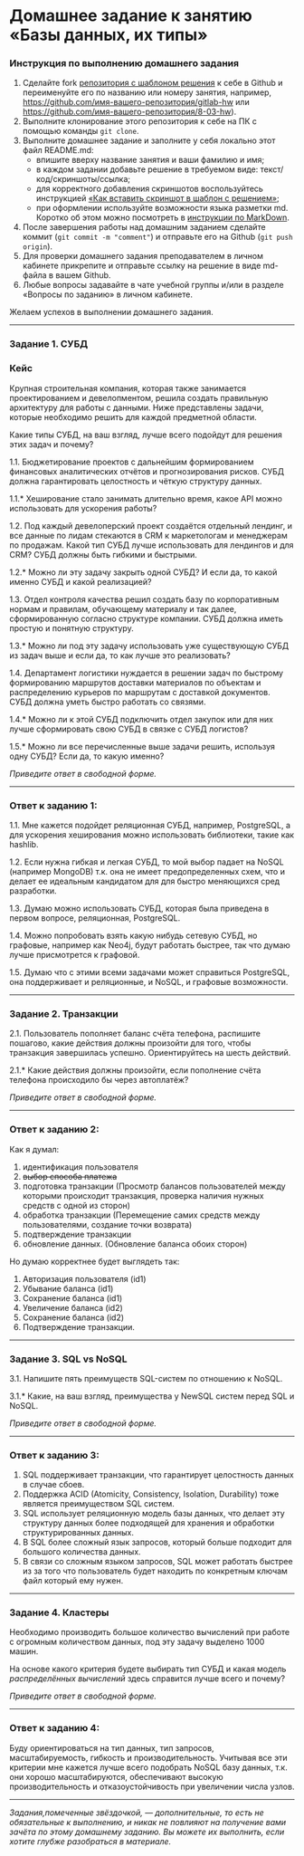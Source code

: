 # Домашнее задание к занятию «Базы данных, их типы»

### Инструкция по выполнению домашнего задания

1. Сделайте fork [репозитория c шаблоном решения](https://github.com/netology-code/sys-pattern-homework) к себе в Github и переименуйте его по названию или номеру занятия, например, https://github.com/имя-вашего-репозитория/gitlab-hw или https://github.com/имя-вашего-репозитория/8-03-hw).
2. Выполните клонирование этого репозитория к себе на ПК с помощью команды `git clone`.
3. Выполните домашнее задание и заполните у себя локально этот файл README.md:
   - впишите вверху название занятия и ваши фамилию и имя;
   - в каждом задании добавьте решение в требуемом виде: текст/код/скриншоты/ссылка;
   - для корректного добавления скриншотов воспользуйтесь инструкцией [«Как вставить скриншот в шаблон с решением»](https://github.com/netology-code/sys-pattern-homework/blob/main/screen-instruction.md);
   - при оформлении используйте возможности языка разметки md. Коротко об этом можно посмотреть в [инструкции по MarkDown](https://github.com/netology-code/sys-pattern-homework/blob/main/md-instruction.md).
4. После завершения работы над домашним заданием сделайте коммит (`git commit -m "comment"`) и отправьте его на Github (`git push origin`).
5. Для проверки домашнего задания преподавателем в личном кабинете прикрепите и отправьте ссылку на решение в виде md-файла в вашем Github.
6. Любые вопросы задавайте в чате учебной группы и/или в разделе «Вопросы по заданию» в личном кабинете.

Желаем успехов в выполнении домашнего задания.

---

### Задание 1. СУБД

### Кейс
Крупная строительная компания, которая также занимается проектированием и девелопментом, решила создать 
правильную архитектуру для работы с данными. Ниже представлены задачи, которые необходимо решить для
каждой предметной области. 

Какие типы СУБД, на ваш взгляд, лучше всего подойдут для решения этих задач и почему? 
 
1.1. Бюджетирование проектов с дальнейшим формированием финансовых аналитических отчётов и прогнозирования рисков.
СУБД должна гарантировать целостность и чёткую структуру данных.

1.1.* Хеширование стало занимать длительно время, какое API можно использовать для ускорения работы? 

1.2. Под каждый девелоперский проект создаётся отдельный лендинг, и все данные по лидам стекаются в CRM к 
маркетологам и менеджерам по продажам. Какой тип СУБД лучше использовать для лендингов и для CRM? 
СУБД должны быть гибкими и быстрыми.

1.2.* Можно ли эту задачу закрыть одной СУБД? И если да, то какой именно СУБД и какой реализацией?

1.3. Отдел контроля качества решил создать базу по корпоративным нормам и правилам, обучающему материалу 
и так далее, сформированную согласно структуре компании. СУБД должна иметь простую и понятную структуру.

1.3.* Можно ли под эту задачу использовать уже существующую СУБД из задач выше и если да, то как лучше это 
реализовать?

1.4. Департамент логистики нуждается в решении задач по быстрому формированию маршрутов доставки материалов 
по объектам и распределению курьеров по маршрутам с доставкой документов. СУБД должна уметь быстро работать
со связями.

1.4.* Можно ли к этой СУБД подключить отдел закупок или для них лучше сформировать свою СУБД в связке с СУБД 
логистов?

1.5.* Можно ли все перечисленные выше задачи решить, используя одну СУБД? Если да, то какую именно?

*Приведите ответ в свободной форме.*

---

### Ответ к заданию 1:

1.1. Мне кажется подойдет реляционная СУБД, например, PostgreSQL, а для ускорения хеширования можно использовать библиотеки, такие как hashlib.

1.2. Если нужна гибкая и легкая СУБД, то мой выбор падает на NoSQL (например MongoDB) т.к. она не имеет предопределенных схем, что и делает ее идеальным кандидатом для для быстро меняющихся сред разработки.

1.3. Думаю можно использовать СУБД, которая была приведена в первом вопросе, реляционная, PostgreSQL.

1.4. Можно попробовать взять какую нибудь сетевую СУБД, но графовые, например как Neo4j, будут работать быстрее, так что думаю лучше присмотрется к графовой.

1.5. Думаю что с этими всеми задачами может справиться PostgreSQL, она поддерживает и реляционные, и NoSQL, и графовые возможности.

---

### Задание 2. Транзакции

2.1. Пользователь пополняет баланс счёта телефона, распишите пошагово, какие действия должны произойти для того, чтобы 
транзакция завершилась успешно. Ориентируйтесь на шесть действий.

2.1.* Какие действия должны произойти, если пополнение счёта телефона происходило бы через автоплатёж?

*Приведите ответ в свободной форме.*

---

### Ответ к заданию 2:

Как я думал:
1. идентификация пользователя
2. ~~выбор способа платежа~~
3. подготовка транзакции (Просмотр балансов пользователей между которыми происходит транзакция, проверка наличия нужных средств с одной из сторон)
4. обработка транзакции (Перемещение самих средств между пользователями, создание точки возврата)
5. подтверждение транзакции
6. обновление данных. (Обновление баланса обоих сторон)

Но думаю корректнее будет выглядеть так:
1.  Авторизация пользователя (id1)
2.  Убывание баланса (id1)
3.  Сохранение баланса (id1)
4.  Увеличение баланса (id2)
5.  Сохранение баланса (id2)
6.  Подтверждение транзакции.

---

### Задание 3. SQL vs NoSQL

3.1. Напишите пять преимуществ SQL-систем по отношению к NoSQL. 

3.1.* Какие, на ваш взгляд, преимущества у NewSQL систем перед SQL и NoSQL.

*Приведите ответ в свободной форме.*

---

### Ответ к заданию 3:

1. SQL поддерживает транзакции, что гарантирует целостность данных в случае сбоев.
2. Поддержка ACID (Atomicity, Consistency, Isolation, Durability) тоже является преимуществом SQL систем.
3. SQL использует реляционную модель базы данных, что делает эту структуру данных более подходящей для хранения и обработки структурированных данных.
4. В SQL более сложный язык запросов, который больше подходит для большого количества данных.
5. В связи со сложным языком запросов, SQL может работать быстрее из за того что пользователь будет находить по конкретным ключам файл который ему нужен.

---

### Задание 4. Кластеры

Необходимо производить большое количество вычислений при работе с огромным количеством данных, под эту задачу 
выделено 1000 машин. 

На основе какого критерия будете выбирать тип СУБД и какая модель *распределённых вычислений* 
здесь справится лучше всего и почему?

*Приведите ответ в свободной форме.*

---

### Ответ к заданию 4:

Буду ориентироваться на тип данных, тип запросов, масштабируемость, гибкость и производительность.
Учитывая все эти критерии мне кажется лучше всего подобрать NoSQL базу данных, т.к. они хорошо масштабируются, обеспечивают высокую производительность и отказоустойчивость при увеличении числа узлов.


---

_Задания,помеченные звёздочкой, — дополнительные, то есть не обязательные к выполнению, и никак не повлияют на получение вами зачёта по этому домашнему заданию. Вы можете их выполнить, если хотите глубже разобраться в материале._
